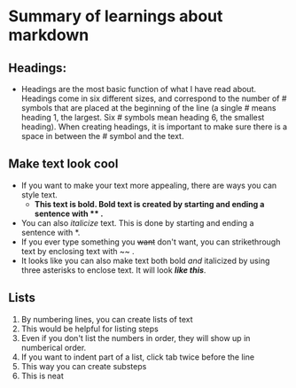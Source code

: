 # Summary of learnings about markdown

## Headings:
* Headings are the most basic function of what I have read about. Headings come in six different sizes, and correspond to the number of # symbols that are placed at the beginning of the line (a single # means heading 1, the largest. Six # symbols mean heading 6, the smallest heading). When creating headings, it is important to make sure there is a space in between the # symbol and the text.

## Make text look cool
* If you want to make your text more appealing, there are ways you can style text. 
  * **This text is bold. Bold text is created by starting and ending a sentence with ** .** 
* You can also *italicize* text. This is done by starting and ending a sentence with *. 
* If you ever type something you ~~want~~ don't want, you can strikethrough text by enclosing text with ~~ .
* It looks like you can also make text both bold *and* italicized by using three asterisks to enclose text. It will look ***like this***.

## Lists
1. By numbering lines, you can create lists of text
2. This would be helpful for listing steps
3. Even if you don't list the numbers in order, they will show up in numberical order.
  1. If you want to indent part of a list, click tab twice before the line
  2. This way you can create substeps
4. This is neat

